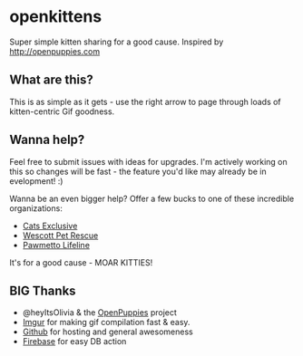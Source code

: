 # openkittens
Super simple kitten sharing for a good cause. Inspired by http://openpuppies.com

## What are this?
This is as simple as it gets - use the right arrow to page through loads of kitten-centric Gif goodness. 

## Wanna help?
Feel free to submit issues with ideas for upgrades. I'm actively working on this so changes will be fast - the feature you'd like may already be in evelopment! :)

Wanna be an even bigger help? Offer a few bucks to one of these incredible organizations:
- [Cats Exclusive](http://www.catsexclusive.org/)
- [Wescott Pet Rescue](http://www.wescottacres.com/rescue.htm)
- [Pawmetto Lifeline](http://pawmettolifeline.org/)

It's for a good cause - MOAR KITTIES!

## BIG Thanks
- @heyItsOlivia & the [OpenPuppies](https://github.com/heyitsolivia/secretpuppies) project
- [Imgur](http://www.imgur.com) for making gif compilation fast & easy.
- [Github](http://github.com) for hosting and general awesomeness
- [Firebase](http://firebase.com) for easy DB action
